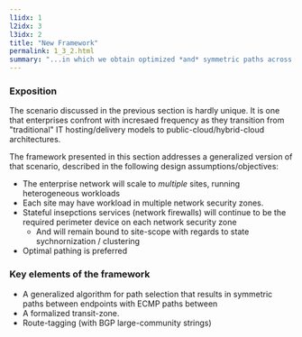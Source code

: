 ```yaml
---
l1idx: 1
l2idx: 3
l3idx: 2
title: "New Framework"
permalink: 1_3_2.html
summary: "...in which we obtain optimized *and* symmetric paths across ECMP links "
---
```


### Exposition

The scenario discussed in the previous section is hardly unique.  It is one that enterprises confront with incresaed frequency as they transition from "traditional" IT hosting/delivery models to public-cloud/hybrid-cloud architectures.

The framework presented in this section addresses a generalized version of that scenario, described in the following design assumptions/objectives:
- The enterprise network will scale to *multiple* sites, running heterogeneous workloads
- Each site may have workload in multiple network security zones.
- Stateful insepctions services (network firewalls) will continue to be the required perimeter device on each network security zone
  - And will remain bound to site-scope with regards to state sychnornization / clustering
- Optimal pathing is preferred

### Key elements of the framework

- A generalized algorithm for path selection that results in symmetric paths between endpoints with ECMP paths between
-  A formalized transit-zone.
- Route-tagging (with BGP large-community strings)